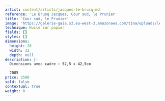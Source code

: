 ```yaml
---
artist: content/artists/jacques-le-brusq.md
reference: 'Le Brusq Jacques, Cour sud, le Prunier'
title: 'Cour sud, le Prunier'
image: 'https://galerie-gaia.s3.eu-west-3.amazonaws.com/tina/uploads/le-brusq-jacques/galerie-gaia-2021-12-29-Jacques-Le-Brusq-cour-sud-le-prunier.jpg.jpg'
technique: Huile sur papier
fields: []
styles: []
dimensions:
  height: 28
  width: 32
  depth: null
description: |-
  Dimensions avec cadre : 52,5 x 42,5cm

  2005
price: 2500
sold: false
contextual: true
weight: 0
---
```


